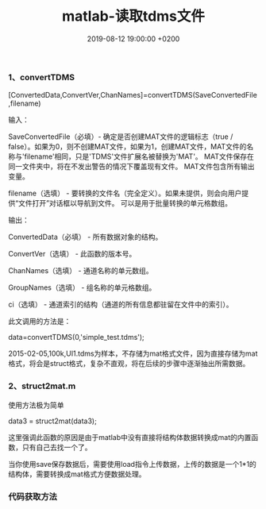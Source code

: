 ﻿---
layout: post
title:  "matlab-读取tdms文件"
date:   2019-08-12 19:00:00 +0200
categories: matlab
---

### 1、convertTDMS

[ConvertedData,ConvertVer,ChanNames]=convertTDMS(SaveConvertedFile,filename)

输入：

SaveConvertedFile（必填）- 确定是否创建MAT文件的逻辑标志（true / false）。如果为0，则不创建MAT文件，如果为1，创建MAT文件，MAT文件的名称与'filename'相同，只是'TDMS'文件扩展名被替换为'MAT'。 MAT文件保存在同一文件夹中，将在不发出警告的情况下覆盖现有文件。 MAT文件包含所有输出变量。

filename（选填） - 要转换的文件名（完全定义）。如果未提供，则会向用户提供“文件打开”对话框以导航到文件。 可以是用于批量转换的单元格数组。

输出：

ConvertedData（必填） - 所有数据对象的结构。

ConvertVer（选填） - 此函数的版本号。

ChanNames（选填） - 通道名称的单元数组。

GroupNames（选填） - 组名称的单元格数组。

ci（选填） - 通道索引的结构（通道的所有信息都驻留在文件中的索引）。

此文调用的方法是：

data=convertTDMS(0,'simple_test.tdms');

2015-02-05,100k,UI1.tdms为样本，不存储为mat格式文件，因为直接存储为mat格式，将会是struct格式，复杂不直观，将在后续的步骤中逐渐抽出所需数据。

### 2、struct2mat.m

使用方法极为简单

data3 = struct2mat(data3);

这里强调此函数的原因是由于matlab中没有直接将结构体数据转换成mat的内置函数，只有自己去找一个了。

当你使用save保存数据后，需要使用load指令上传数据，上传的数据是一个1*1的结构体，需要转换成mat格式方便数据处理。

### 代码获取方法
[convertTDMS]:/20190812matlab-读取tdms文件/ConvertTDMS.rar
